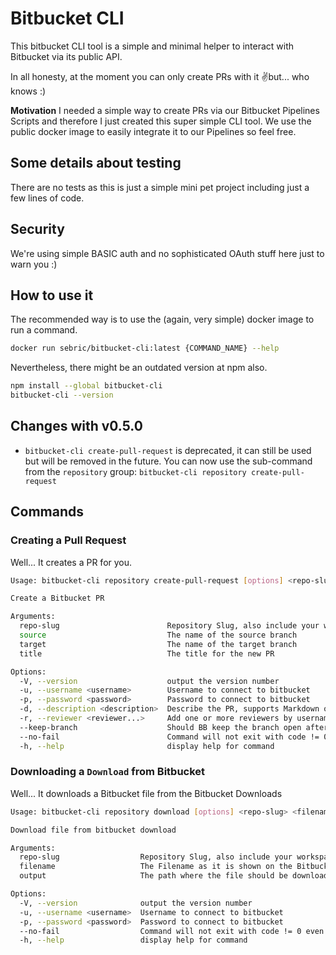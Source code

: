 # Bitbucket CLI
This bitbucket CLI tool is a simple and minimal helper to interact with Bitbucket via its public API. 

In all honesty, at the moment you can only create PRs with it ✌️but... who knows :)

**Motivation**
I needed a simple way to create PRs via our Bitbucket Pipelines Scripts and therefore I just created this super simple CLI tool.
We use the public docker image to easily integrate it to our Pipelines so feel free.

## Some details about testing
There are no tests as this is just a simple mini pet project including just a few lines of code.

## Security
We're using simple BASIC auth and no sophisticated OAuth stuff here just to warn you :)

## How to use it
The recommended way is to use the (again, very simple) docker image to run a command.

```sh
docker run sebric/bitbucket-cli:latest {COMMAND_NAME} --help
```

Nevertheless, there might be an outdated version at npm also.
```sh
npm install --global bitbucket-cli
bitbucket-cli --version
```

## Changes with v0.5.0

- `bitbucket-cli create-pull-request` is deprecated, it can still be used but will be removed in the future. You can
now use the sub-command from the `repository` group: `bitbucket-cli repository create-pull-request`


## Commands

### Creating a Pull Request 
Well... It creates a PR for you.

```sh
Usage: bitbucket-cli repository create-pull-request [options] <repo-slug> <source> <target> <title>

Create a Bitbucket PR

Arguments:
  repo-slug                        Repository Slug, also include your workspace like {Workspace}/{Slug}
  source                           The name of the source branch
  target                           The name of the target branch
  title                            The title for the new PR

Options:
  -V, --version                    output the version number
  -u, --username <username>        Username to connect to bitbucket
  -p, --password <password>        Password to connect to bitbucket
  -d, --description <description>  Describe the PR, supports Markdown or leave it to us to generate a comprehensive description
  -r, --reviewer <reviewer...>     Add one or more reviewers by username (only Username works), use once with comma-separated values or multiple times
  --keep-branch                    Should BB keep the branch open after merge? (default: false)
  --no-fail                        Command will not exit with code != 0 even on failure
  -h, --help                       display help for command

```

### Downloading a `Download` from Bitbucket
Well... It downloads a Bitbucket file from the Bitbucket Downloads

```sh
Usage: bitbucket-cli repository download [options] <repo-slug> <filename> <output>

Download file from bitbucket download

Arguments:
  repo-slug                  Repository Slug, also include your workspace like {Workspace}/{Slug}
  filename                   The Filename as it is shown on the Bitbucket UI
  output                     The path where the file should be downloaded to

Options:
  -V, --version              output the version number
  -u, --username <username>  Username to connect to bitbucket
  -p, --password <password>  Password to connect to bitbucket
  --no-fail                  Command will not exit with code != 0 even on failure
  -h, --help                 display help for command
```
